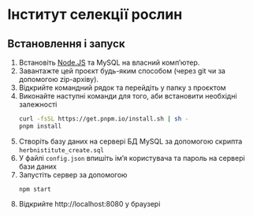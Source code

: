 # Інститут селекції рослин

## Встановлення і запуск
1. Встановіть [Node.JS](https://nodejs.org/) та MySQL на власний компʼютер.
2. Завантажте цей проєкт будь-яким способом (через git чи за допомогою zip-архіву).
3. Відкрийте командний рядок та перейдіть у папку з проєктом
4. Виконайте наступні команди для того, аби встановити необхідні залежності
    ```sh
    curl -fsSL https://get.pnpm.io/install.sh | sh -
    pnpm install
    ```
5. Створіть базу даних на сервері БД MySQL за допомогою скрипта `herbnistitute_create.sql`
6. У файлі `config.json` впишіть імʼя користувача та пароль на сервері бази даних
7. Запустіть сервер за допомогою 
    ```
    npm start
    ```
8. Відкрийте http://localhost:8080 у браузері